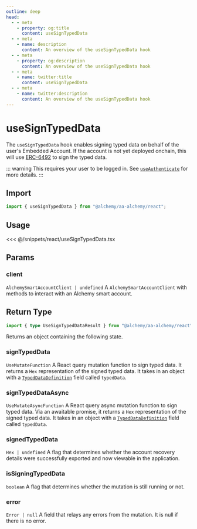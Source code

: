 ```yaml
---
outline: deep
head:
  - - meta
    - property: og:title
      content: useSignTypedData
  - - meta
    - name: description
      content: An overview of the useSignTypedData hook
  - - meta
    - property: og:description
      content: An overview of the useSignTypedData hook
  - - meta
    - name: twitter:title
      content: useSignTypedData
  - - meta
    - name: twitter:description
      content: An overview of the useSignTypedData hook
---
```


# useSignTypedData

The `useSignTypedData` hook enables signing typed data on behalf of the user's Embedded Account. If the account is not yet deployed onchain, this will use [ERC-6492](/resources/terms.html#erc-6492) to sign the typed data.

::: warning
This requires your user to be logged in. See [`useAuthenticate`](/react/useAuthenticate) for more details.
:::

## Import

```ts
import { useSignTypedData } from "@alchemy/aa-alchemy/react";
```

## Usage

<<< @/snippets/react/useSignTypedData.tsx

## Params

### client

`AlchemySmartAccountClient | undefined`
A `AlchemySmartAccountClient` with methods to interact with an Alchemy smart account.

<!--@include: ./BaseHookMutationArgs.md-->

## Return Type

```ts
import { type UseSignTypedDataResult } from "@alchemy/aa-alchemy/react";
```

Returns an object containing the following state.

### signTypedData

`UseMutateFunction`
A React query mutation function to sign typed data. It returns a `Hex` representation of the signed typed data. It takes in an object with a [`TypedDataDefinition`](https://viem.sh/docs/utilities/hashTypedData.html#parameters) field called `typedData`.

### signTypedDataAsync

`UseMutateAsyncFunction`
A React query async mutation function to sign typed data. Via an awaitable promise, it returns a `Hex` representation of the signed typed data. It takes in an object with a [`TypedDataDefinition`](https://viem.sh/docs/utilities/hashTypedData.html#parameters) field called `typedData`.

### signedTypedData

`Hex | undefined`
A flag that determines whether the account recovery details were successfully exported and now viewable in the application.

### isSigningTypedData

`boolean`
A flag that determines whether the mutation is still running or not.

### error

`Error | null`
A field that relays any errors from the mutation. It is null if there is no error.
